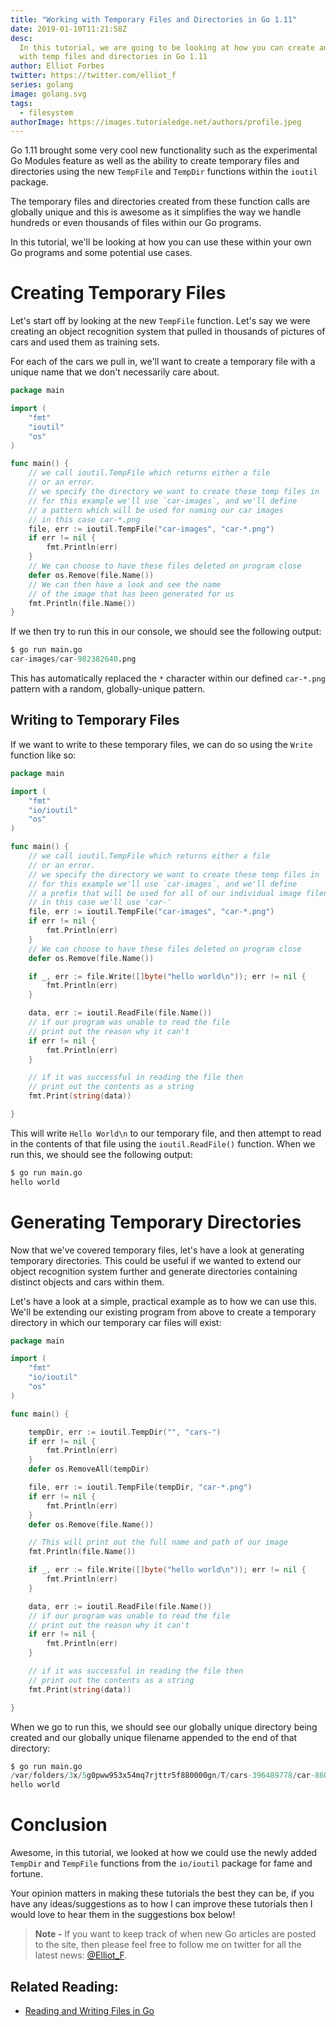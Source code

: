 ```yaml
---
title: "Working with Temporary Files and Directories in Go 1.11"
date: 2019-01-10T11:21:58Z
desc:
  In this tutorial, we are going to be looking at how you can create and work
  with temp files and directories in Go 1.11
author: Elliot Forbes
twitter: https://twitter.com/elliot_f
series: golang
image: golang.svg
tags:
  - filesystem
authorImage: https://images.tutorialedge.net/authors/profile.jpeg
---
```


Go 1.11 brought some very cool new functionality such as the experimental Go
Modules feature as well as the ability to create temporary files and directories
using the new `TempFile` and `TempDir` functions within the `ioutil` package.

The temporary files and directories created from these function calls are
globally unique and this is awesome as it simplifies the way we handle hundreds
or even thousands of files within our Go programs.

In this tutorial, we'll be looking at how you can use these within your own Go
programs and some potential use cases.

# Creating Temporary Files

Let's start off by looking at the new `TempFile` function. Let's say we were
creating an object recognition system that pulled in thousands of pictures of
cars and used them as training sets.

For each of the cars we pull in, we'll want to create a temporary file with a
unique name that we don't necessarily care about.

```go
package main

import (
    "fmt"
    "ioutil"
    "os"
)

func main() {
    // we call ioutil.TempFile which returns either a file
    // or an error.
    // we specify the directory we want to create these temp files in
    // for this example we'll use `car-images`, and we'll define
    // a pattern which will be used for naming our car images
    // in this case car-*.png
    file, err := ioutil.TempFile("car-images", "car-*.png")
    if err != nil {
        fmt.Println(err)
    }
    // We can choose to have these files deleted on program close
    defer os.Remove(file.Name())
    // We can then have a look and see the name
    // of the image that has been generated for us
    fmt.Println(file.Name())
}
```

If we then try to run this in our console, we should see the following output:

```s
$ go run main.go
car-images/car-982382640.png
```

This has automatically replaced the `*` character within our defined `car-*.png`
pattern with a random, globally-unique pattern.

## Writing to Temporary Files

If we want to write to these temporary files, we can do so using the `Write`
function like so:

```go
package main

import (
    "fmt"
    "io/ioutil"
    "os"
)

func main() {
    // we call ioutil.TempFile which returns either a file
    // or an error.
    // we specify the directory we want to create these temp files in
    // for this example we'll use `car-images`, and we'll define
    // a prefix that will be used for all of our individual image filenames
    // in this case we'll use 'car-'
    file, err := ioutil.TempFile("car-images", "car-*.png")
    if err != nil {
        fmt.Println(err)
    }
    // We can choose to have these files deleted on program close
    defer os.Remove(file.Name())

    if _, err := file.Write([]byte("hello world\n")); err != nil {
        fmt.Println(err)
    }

    data, err := ioutil.ReadFile(file.Name())
    // if our program was unable to read the file
    // print out the reason why it can't
    if err != nil {
        fmt.Println(err)
    }

    // if it was successful in reading the file then
    // print out the contents as a string
    fmt.Print(string(data))

}
```

This will write `Hello World\n` to our temporary file, and then attempt to read
in the contents of that file using the `ioutil.ReadFile()` function. When we run
this, we should see the following output:

```s
$ go run main.go
hello world
```

# Generating Temporary Directories

Now that we've covered temporary files, let's have a look at generating
temporary directories. This could be useful if we wanted to extend our object
recognition system further and generate directories containing distinct objects
and cars within them.

Let's have a look at a simple, practical example as to how we can use this.
We'll be extending our existing program from above to create a temporary
directory in which our temporary car files will exist:

```go
package main

import (
    "fmt"
    "io/ioutil"
    "os"
)

func main() {

    tempDir, err := ioutil.TempDir("", "cars-")
    if err != nil {
        fmt.Println(err)
    }
    defer os.RemoveAll(tempDir)

    file, err := ioutil.TempFile(tempDir, "car-*.png")
    if err != nil {
        fmt.Println(err)
    }
    defer os.Remove(file.Name())

    // This will print out the full name and path of our image
    fmt.Println(file.Name())

    if _, err := file.Write([]byte("hello world\n")); err != nil {
        fmt.Println(err)
    }

    data, err := ioutil.ReadFile(file.Name())
    // if our program was unable to read the file
    // print out the reason why it can't
    if err != nil {
        fmt.Println(err)
    }

    // if it was successful in reading the file then
    // print out the contents as a string
    fmt.Print(string(data))

}
```

When we go to run this, we should see our globally unique directory being
created and our globally unique filename appended to the end of that directory:

```s
$ go run main.go
/var/folders/3x/5g0pww953x54mq7rjttr5f880000gn/T/cars-396489778/car-860960233.png
hello world
```

# Conclusion

Awesome, in this tutorial, we looked at how we could use the newly added
`TempDir` and `TempFile` functions from the `io/ioutil` package for fame and
fortune.

Your opinion matters in making these tutorials the best they can be, if you have
any ideas/suggestions as to how I can improve these tutorials then I would love
to hear them in the suggestions box below!

> **Note -** If you want to keep track of when new Go articles are posted to the
> site, then please feel free to follow me on twitter for all the latest news:
> [@Elliot_F](https://twitter.com/elliot_f).

## Related Reading:

- [Reading and Writing Files in Go](/golang/reading-writing-files-in-go/)
